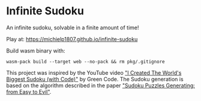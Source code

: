 # Infinite Sudoku
An infinite sudoku, solvable in a finite amount of time!

Play at: https://michielp1807.github.io/infinite-sudoku

Build wasm binary with:
```
wasm-pack build --target web --no-pack && rm pkg/.gitignore
```

This project was inspired by the YouTube video ["I Created The World's Biggest Sudoku (with Code)"](https://youtu.be/0roAZFaqSjw) by Green Code. The Sudoku generation is based on the algorithm described in the paper ["Sudoku Puzzles Generating: from Easy to Evil"](https://zhangroup.aporc.org/images/files/Paper_3485.pdf).
